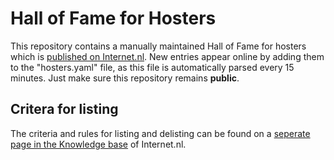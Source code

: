 # Hall of Fame for Hosters
This repository contains a manually maintained Hall of Fame for hosters which is [published on Internet.nl](https://internet.nl/halloffame/hosters/).
New entries appear online by adding them to the "hosters.yaml" file, as this file is automatically parsed every 15 minutes. Just make sure this repository remains **public**. 

## Critera for listing
The criteria and rules for listing and delisting can be found on a [seperate page in the Knowledge base](https://internet.nl/faqs/halloffame/) of Internet.nl. 
